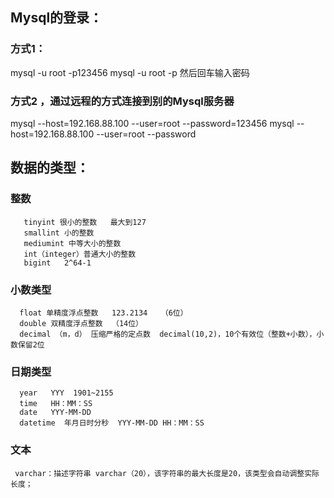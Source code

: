 ## Mysql的登录：
### 方式1：
 mysql -u root -p123456
mysql -u root -p 然后回车输入密码

### 方式2 ，通过远程的方式连接到别的Mysql服务器
mysql --host=192.168.88.100 --user=root --password=123456
mysql --host=192.168.88.100 --user=root --password

## 数据的类型：
### 整数
       tinyint 很小的整数   最大到127
       smallint 小的整数
       mediumint 中等大小的整数
       int（integer）普通大小的整数
       bigint   2^64-1    

### 小数类型
      float 单精度浮点整数   123.2134   （6位）
      double 双精度浮点整数  （14位）
      decimal （m，d） 压缩严格的定点数  decimal(10,2)，10个有效位（整数+小数），小数保留2位
### 日期类型
      year   YYY  1901~2155
      time   HH：MM：SS   
      date   YYY-MM-DD   
      datetime  年月日时分秒  YYY-MM-DD HH：MM：SS 
### 文本
     varchar：描述字符串 varchar（20），该字符串的最大长度是20，该类型会自动调整实际长度；



